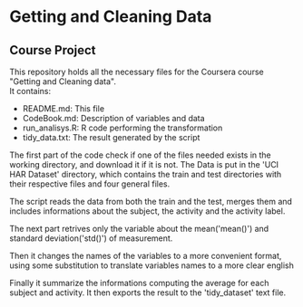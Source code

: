# Getting and Cleaning Data
## Course Project

This repository holds all the necessary files for the Coursera course "Getting and Cleaning data".   
It contains:  
 * README.md: This file  
 * CodeBook.md: Description of variables and data   
 * run_analisys.R: R code performing the transformation  
 * tidy_data.txt: The result generated by the script  

The first part of the code check if one of the files needed exists in the working directory, and download it if it is not. 
The Data is put in the 'UCI HAR Dataset' directory, which contains the train and test directories with their respective files and four general files.

The script reads the data from both the train and the test, merges them and includes informations about the subject, the activity and the activity label.

The next part retrives only the variable about the mean('mean()') and standard  deviation('std()') of measurement.

Then it changes the names of the variables to a more convenient format, using some substitution to translate variables names to a more clear english

Finally it summarize the informations computing the average for each subject and activity. It then exports the result to the 'tidy_dataset' text file.